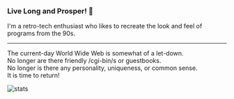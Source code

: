 ### Live Long and Prosper! 👋

I'm a retro-tech enthusiast who likes to recreate the look and feel of programs from the 90s.
<hr/>
The current-day World Wide Web is somewhat of a let-down.
<br/>
No longer are there friendly /cgi-bin/s or guestbooks.
<br/>
No longer is there any personality, uniqueness, or common sense.
<br/>
It is time to return!

![stats](https://github-readme-stats.vercel.app/api?username=codesalvageon&custom_title=GitHub%20Stats&count_private=true&show_icons=true&theme=nord&bg_color=-60,0e1420,262c38&icon_color=81A1C1&border_radius=10&border_color=2e3440&hide=contribs&line_height=24)

